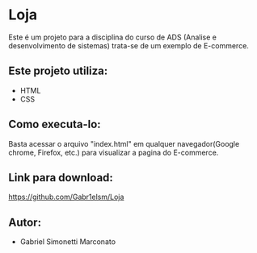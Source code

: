 # Loja

Este é um projeto para a disciplina do curso de ADS (Analise e desenvolvimento de sistemas) trata-se de um exemplo de E-commerce.

## Este projeto utiliza:

- HTML
- CSS

## Como executa-lo:
 
 Basta acessar o arquivo "index.html" em qualquer navegador(Google chrome, Firefox, etc.) para visualizar a pagina do E-commerce.

## Link para download: 
https://github.com/Gabr1elsm/Loja

## Autor:
 - Gabriel Simonetti Marconato